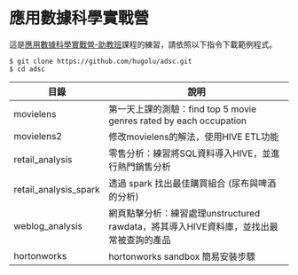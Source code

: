 # 應用數據科學實戰營

這是[應用數據科學實戰營-助教班](http://201512-ta.adsctw.com/)課程的練習，請依照以下指令下載範例程式。

```
$ git clone https://github.com/hugolu/adsc.git
$ cd adsc
```

| 目錄 | 說明 |
|------|------|
| movielens | 第一天上課的測驗：find top 5 movie genres rated by each occupation |
| movielens2 | 修改movielens的解法，使用HIVE ETL功能 |
| retail_analysis | 零售分析：練習將SQL資料導入HIVE，並進行熱門銷售分析 |
| retail_analysis_spark | 透過 spark 找出最佳購買組合 (尿布與啤酒的分析) |
| weblog_analysis | 網頁點擊分析：練習處理unstructured rawdata，將其導入HIVE資料庫，並找出最常被查詢的產品 |
| hortonworks | hortonworks sandbox 簡易安裝步驟 |

